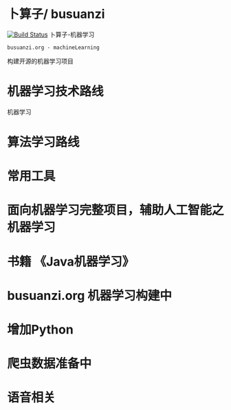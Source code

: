 # 卜算子/ busuanzi 
[![Build Status](https://travis-ci.org/wangxiaoleiAI/busuanzi.svg?branch=master)](https://travis-ci.org/wangxiaoleiAI/busuanzi)
卜算子-机器学习
``` 
busuanzi.org - machineLearning
```  
构建开源的机器学习项目
#
# 机器学习技术路线
机器学习
# 算法学习路线
# 常用工具
# 面向机器学习完整项目，辅助人工智能之机器学习
# 书籍 《Java机器学习》
# busuanzi.org 机器学习构建中
# 增加Python
# 爬虫数据准备中
# 语音相关
##
